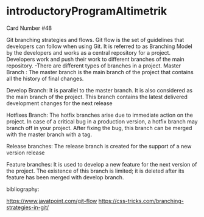 # introductoryProgramAltimetrik
Card Number #48

Git branching strategies and flows.
Git flow is the set of guidelines that developers can follow when using Git.
It is referred to as Branching Model by the developers and works as a central repository for a project. Developers work and push their work to different branches of the main repository.
-There are different types of branches in a project. 
Master Branch : The master branch is the main branch of the project that contains all the history of final changes.

Develop Branch: It is parallel to the master branch. It is also considered as the main branch of the project. This branch contains the latest delivered development changes for the next release

Hotfixes Branch: The hotfix branches arise due to immediate action on the project. In case of a critical bug in a production version, a hotfix branch may branch off in your project. After fixing the bug, this branch can be merged with the master branch with a tag.

Release branches: The release branch is created for the support of a new version release

Feature branches:  It is used to develop a new feature for the next version of the project. The existence of this branch is limited; it is deleted after its feature has been merged with develop branch.

bibliography:

https://www.javatpoint.com/git-flow
https://css-tricks.com/branching-strategies-in-git/

